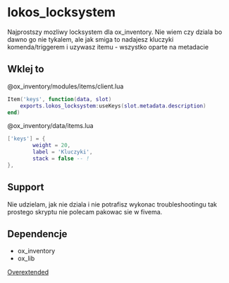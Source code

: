 # lokos_locksystem
Najprostszy mozliwy locksystem dla ox_inventory. Nie wiem czy dziala bo dawno go nie tykalem, ale jak smiga to nadajesz kluczyki komenda/triggerem i uzywasz itemu - wszystko oparte na metadacie

## Wklej to
@ox_inventory/modules/items/client.lua
```lua
Item('keys', function(data, slot)
	exports.lokos_locksystem:useKeys(slot.metadata.description)
end)
```

@ox_inventory/data/items.lua
```lua
['keys'] = {
		weight = 20,
		label = 'Kluczyki',
		stack = false -- !
},
```

## Support
Nie udzielam, jak nie dziala i nie potrafisz wykonac troubleshootingu tak prostego skryptu nie polecam pakowac sie w fivema.

## Dependencje
- ox_inventory
- ox_lib 

[Overextended](https://github.com/overextended)

